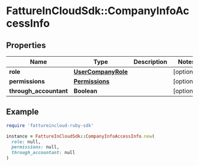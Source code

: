 # FattureInCloudSdk::CompanyInfoAccessInfo

## Properties

| Name | Type | Description | Notes |
| ---- | ---- | ----------- | ----- |
| **role** | [**UserCompanyRole**](UserCompanyRole.md) |  | [optional] |
| **permissions** | [**Permissions**](Permissions.md) |  | [optional] |
| **through_accountant** | **Boolean** |  | [optional] |

## Example

```ruby
require 'fattureincloud-ruby-sdk'

instance = FattureInCloudSdk::CompanyInfoAccessInfo.new(
  role: null,
  permissions: null,
  through_accountant: null
)
```

